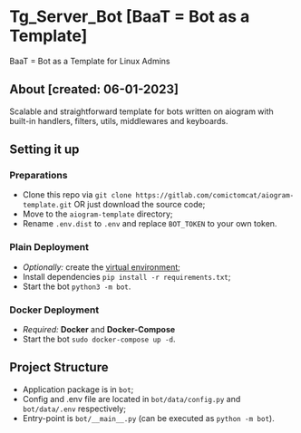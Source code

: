 # Tg_Server_Bot [BaaT = Bot as a Template]
BaaT = Bot as a Template for Linux Admins

## About [created: 06-01-2023]
Scalable and straightforward template for bots written on aiogram with built-in handlers, filters, utils, middlewares and keyboards. 

## Setting it up
### Preparations 
- Clone this repo via `git clone https://gitlab.com/comictomcat/aiogram-template.git` OR just download the source code;
- Move to the `aiogram-template` directory;
- Rename `.env.dist` to `.env` and replace `BOT_TOKEN` to your own token.


### Plain Deployment
- _Optionally:_ create the [virtual environment](https://docs.python.org/3/tutorial/venv.html);
- Install dependencies `pip install -r requirements.txt`;
- Start the bot `python3 -m bot`.

### Docker Deployment
- _Required:_ **Docker** and **Docker-Compose**
- Start the bot `sudo docker-compose up -d`.

## Project Structure
 - Application package is in `bot`;
 - Config and .env file are located in `bot/data/config.py` and `bot/data/.env` respectively;
 - Entry-point is `bot/__main__.py` (can be executed as `python -m bot`).
